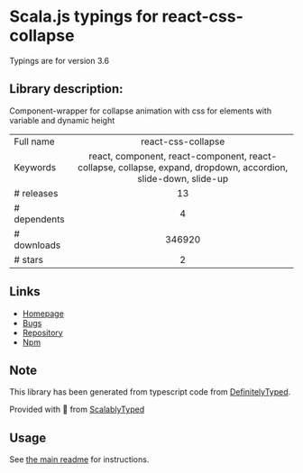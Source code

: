 
# Scala.js typings for react-css-collapse

Typings are for version 3.6

## Library description:
Component-wrapper for collapse animation with css for elements with variable and dynamic height

|                    |                 |
| ------------------ | :-------------: |
| Full name          | react-css-collapse |
| Keywords           | react, component, react-component, react-collapse, collapse, expand, dropdown, accordion, slide-down, slide-up |
| # releases         | 13 |
| # dependents       | 4 |
| # downloads        | 346920 |
| # stars            | 2 |

## Links
- [Homepage](https://github.com/SparebankenVest/react-css-collapse#readme)
- [Bugs](https://github.com/SparebankenVest/react-css-collapse/issues)
- [Repository](https://github.com/SparebankenVest/react-css-collapse)
- [Npm](https://www.npmjs.com/package/react-css-collapse)
    


## Note
This library has been generated from typescript code from [DefinitelyTyped](https://definitelytyped.org).

Provided with :purple_heart: from [ScalablyTyped](https://github.com/oyvindberg/ScalablyTyped)

## Usage
See [the main readme](../../readme.md) for instructions.


